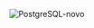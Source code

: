 
![PostgreSQL-novo](https://github.com/user-attachments/assets/5def809e-a715-4676-9e29-306c25bf1b41)
